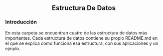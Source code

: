 <div align="center">
  
  ## Estructura De Datos
    
</div>

### Introducción

 En esta carpeta se encuentran cuatro de las estructura de datos más importantes. Cada estructura de datos contiene su propio README.md en el que se explica como funciona esa estructura, con sus aplicaciones y un ejmplo.
 


</div>
